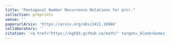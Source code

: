 ```yaml
---
title: "Pentagonal Number Recurrence Relations for p(n)."
collection: preprints
venue: ''
paperurlArxiv: 'https://arxiv.org/abs/2411.16968'
collaborators: ''
citation: '<a href="https://kg583.github.io/math/" target=_blank>Gomez K.</a>, <a href="https://uva.theopenscholar.com/ken-ono/" target=_blank> Ono K.</a>, Saad H., <a href="https://sites.google.com/view/ajitsingh04/home" target=_blank>Singh A.</a>, Advances in Mathematics, in press.'
---
```

